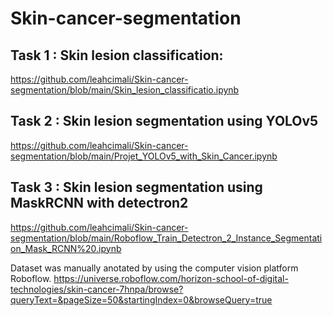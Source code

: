 # Skin-cancer-segmentation

 
## Task 1 : Skin lesion classification: 

https://github.com/leahcimali/Skin-cancer-segmentation/blob/main/Skin_lesion_classificatio.ipynb

## Task 2 : Skin lesion segmentation using YOLOv5

https://github.com/leahcimali/Skin-cancer-segmentation/blob/main/Projet_YOLOv5_with_Skin_Cancer.ipynb


## Task 3 : Skin lesion segmentation using MaskRCNN with detectron2

https://github.com/leahcimali/Skin-cancer-segmentation/blob/main/Roboflow_Train_Detectron_2_Instance_Segmentation_Mask_RCNN%20.ipynb


Dataset was manually anotated by using the computer vision platform Roboflow. 
https://universe.roboflow.com/horizon-school-of-digital-technologies/skin-cancer-7hnpa/browse?queryText=&pageSize=50&startingIndex=0&browseQuery=true



